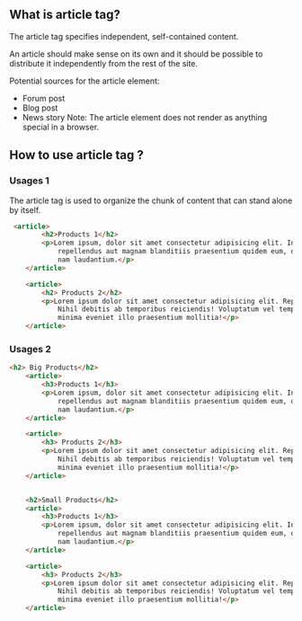 ## What is article tag? ##
The article
tag specifies independent, self-contained content.

An article should make sense on its own and it should be possible to distribute it independently from the rest of the site.

Potential sources for the 
article element:

- Forum post
- Blog post
- News story
Note: The article element does not render as anything special in a browser. 

## How to use article tag ? ##
### Usages 1 ##
The article tag is used to organize the chunk of content that can stand alone by itself.
```html
 <article>
        <h2>Products 1</h2>
        <p>Lorem ipsum, dolor sit amet consectetur adipisicing elit. Inventore quod temporibus ab, consequatur
            repellendus aut magnam blanditiis praesentium quidem eum, quia quos totam debitis neque placeat sit repellat
            nam laudantium.</p>
    </article>

    <article>
        <h2> Products 2</h2>
        <p>Lorem ipsum dolor sit amet consectetur adipisicing elit. Reprehenderit repellendus tempore soluta rerum!
            Nihil debitis ab temporibus reiciendis! Voluptatum vel temporibus necessitatibus assumenda facere quisquam
            minima eveniet illo praesentium mollitia!</p>
    </article>
```

### Usages 2 ###
```html
<h2> Big Products</h2>
    <article>
        <h3>Products 1</h3>
        <p>Lorem ipsum, dolor sit amet consectetur adipisicing elit. Inventore quod temporibus ab, consequatur
            repellendus aut magnam blanditiis praesentium quidem eum, quia quos totam debitis neque placeat sit repellat
            nam laudantium.</p>
    </article>

    <article>
        <h3> Products 2</h3>
        <p>Lorem ipsum dolor sit amet consectetur adipisicing elit. Reprehenderit repellendus tempore soluta rerum!
            Nihil debitis ab temporibus reiciendis! Voluptatum vel temporibus necessitatibus assumenda facere quisquam
            minima eveniet illo praesentium mollitia!</p>
    </article>


    <h2>Small Products</h2>
    <article>
        <h3>Products 1</h3>
        <p>Lorem ipsum, dolor sit amet consectetur adipisicing elit. Inventore quod temporibus ab, consequatur
            repellendus aut magnam blanditiis praesentium quidem eum, quia quos totam debitis neque placeat sit repellat
            nam laudantium.</p>
    </article>

    <article>
        <h3> Products 2</h3>
        <p>Lorem ipsum dolor sit amet consectetur adipisicing elit. Reprehenderit repellendus tempore soluta rerum!
            Nihil debitis ab temporibus reiciendis! Voluptatum vel temporibus necessitatibus assumenda facere quisquam
            minima eveniet illo praesentium mollitia!</p>
    </article>
```